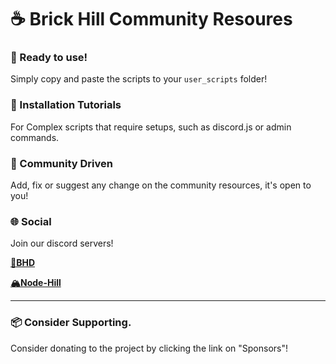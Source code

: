 # ☕ Brick Hill Community Resoures 
 
### 💨 Ready to use!

Simply copy and paste the scripts to your `user_scripts` folder!

### 🧩 Installation Tutorials 

For Complex scripts that require setups, such as discord.js or admin commands.

### 💬 Community Driven

Add, fix or suggest any change on the community resources, it's open to you!

### 🌐 Social

Join our discord servers!

[**🧱BHD**](https://discord.gg/UuaAvU9)

[**🏔️Node-Hill**](https://discord.gg/VDDng2b)

---------

### 📦 Consider Supporting.
Consider donating to the project by clicking the link on "Sponsors"!
